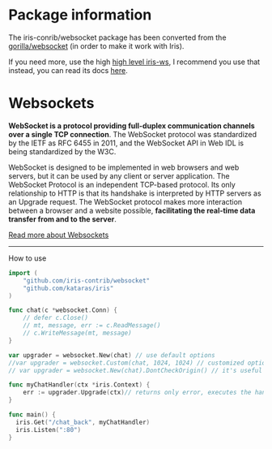 # Package information

The iris-conrib/websocket package has been converted from the [gorilla/websocket](https://github.com/gorilla/websocket) (in order to make it work with Iris).


If you need more, use the high [high level iris-ws](https://github.com/kataras/iris/blob/master/websocket.go), I recommend you use that instead, you can read its docs [here](https://kataras.gitbooks.io/iris/content/package-websocket.html).


# Websockets

**WebSocket is a protocol providing full-duplex communication channels over a single TCP connection**. The WebSocket protocol was standardized by the IETF as RFC 6455 in 2011, and the WebSocket API in Web IDL is being standardized by the W3C.

WebSocket is designed to be implemented in web browsers and web servers, but it can be used by any client or server application. The WebSocket Protocol is an independent TCP-based protocol. Its only relationship to HTTP is that its handshake is interpreted by HTTP servers as an Upgrade request. The WebSocket protocol makes more interaction between a browser and a website possible, **facilitating the real-time data transfer from and to the server**.

[Read more about Websockets](https://en.wikipedia.org/wiki/WebSocket)

-----

How to use

```go
import (
	"github.com/iris-contrib/websocket"
	"github.com/kataras/iris"
)

func chat(c *websocket.Conn) {
	// defer c.Close()
	// mt, message, err := c.ReadMessage()
	// c.WriteMessage(mt, message)
}

var upgrader = websocket.New(chat) // use default options
//var upgrader = websocket.Custom(chat, 1024, 1024) // customized options, read and write buffer sizes (int). Default: 4096
// var upgrader = websocket.New(chat).DontCheckOrigin() // it's useful when you have the websocket server on a different machine

func myChatHandler(ctx *iris.Context) {
	err := upgrader.Upgrade(ctx)// returns only error, executes the handler you defined on the websocket.New before (the 'chat' function)
}

func main() {
  iris.Get("/chat_back", myChatHandler)
  iris.Listen(":80")
}

```
